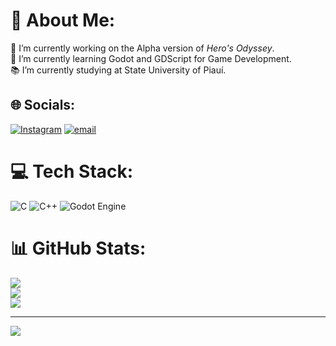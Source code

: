 # 💫 About Me:
🔭 I’m currently working on the Alpha version of *Hero's Odyssey*.<br>🌱 I’m currently learning Godot and GDScript for Game Development.<br>📚 I’m currently studying at State University of Piauí.


## 🌐 Socials:
[![Instagram](https://img.shields.io/badge/Instagram-%23E4405F.svg?logo=Instagram&logoColor=white)](https://instagram.com/t0nnysm) [![email](https://img.shields.io/badge/Email-D14836?logo=gmail&logoColor=white)](mailto:antonnymoraes@hotmail.com) 

# 💻 Tech Stack:
![C](https://img.shields.io/badge/c-%2300599C.svg?style=for-the-badge&logo=c&logoColor=white) ![C++](https://img.shields.io/badge/c++-%2300599C.svg?style=for-the-badge&logo=c%2B%2B&logoColor=white) ![Godot Engine](https://img.shields.io/badge/GODOT-%23FFFFFF.svg?style=for-the-badge&logo=godot-engine)
# 📊 GitHub Stats:
![](https://github-readme-stats.vercel.app/api?username=AntonnyMoraes&theme=dark&hide_border=false&include_all_commits=false&count_private=false)<br/>
![](https://nirzak-streak-stats.vercel.app/?user=AntonnyMoraes&theme=dark&hide_border=false)<br/>
![](https://github-readme-stats.vercel.app/api/top-langs/?username=AntonnyMoraes&theme=dark&hide_border=false&include_all_commits=false&count_private=false&layout=compact)

---
[![](https://visitcount.itsvg.in/api?id=AntonnyMoraes&icon=0&color=0)](https://visitcount.itsvg.in)

<!-- Proudly created with GPRM ( https://gprm.itsvg.in ) -->

